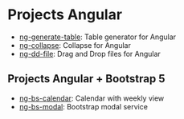 # Projects Angular
* [ng-generate-table](https://github.com/alvaromarinho/libs/tree/master/projects/ng-generate-table): Table generator for Angular
* [ng-collapse](https://github.com/alvaromarinho/libs/tree/master/projects/ng-collapse): Collapse for Angular
* [ng-dd-file](https://github.com/alvaromarinho/libs/tree/master/projects/ng-dd-file): Drag and Drop files for Angular

## Projects Angular + Bootstrap 5
* [ng-bs-calendar](https://github.com/alvaromarinho/libs/tree/master/projects/ng-bs-calendar): Calendar with weekly view
* [ng-bs-modal](https://github.com/alvaromarinho/libs/tree/master/projects/ng-bs-modal): Bootstrap modal service
